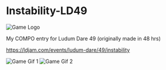 # Instability-LD49

![Game Logo](https://github.com/oxi-dev0/Instability-LD49/blob/79247eade9cbf96bc5f3c364a61c1b726f06ba09/BBB01BF4-F684-42AD-A3BC-9567826CE845.jpeg)

 My COMPO entry for Ludum Dare 49 (originally made in 48 hrs)
 
 https://ldjam.com/events/ludum-dare/49/instability

![Game Gif 1](https://github.com/oxi-dev0/Instability-LD49/blob/79247eade9cbf96bc5f3c364a61c1b726f06ba09/7CAEB0A3-799F-47F5-912A-C1DB7CB48955.gif)
![Game Gif 2](https://github.com/oxi-dev0/Instability-LD49/blob/79247eade9cbf96bc5f3c364a61c1b726f06ba09/CBA9625A-BC92-4A2C-A367-1A06CAB35607.gif)
